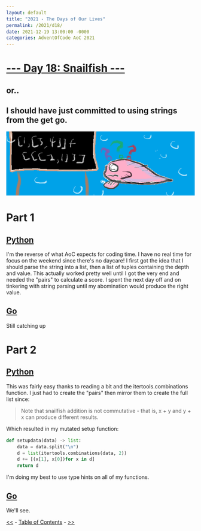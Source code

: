```yaml
---
layout: default
title: "2021 - The Days of Our Lives"
permalink: /2021/d18/
date: 2021-12-19 13:00:00 -0000
categories: AdventOfCode AoC 2021
---
```

# [--- Day 18: Snailfish ---](https://adventofcode.com/2021/day/18)
## or..
## I should have just committed to using strings from the get go.
![one art please](/docs/assets/img/snailfishmath.png)
# Part 1

## [Python](https://github.com/aaronlael/AoC-2021/blob/master/AoC_2021_D18P1.py)

I'm the reverse of what AoC expects for coding time.  I have no real time for focus on the weekend since there's no daycare!  I first got the idea that I should parse the string into a list, then a list of tuples containing the depth and value.  This actually worked pretty well until I got the very end and needed the "pairs" to calculate a score.  I spent the next day off and on tinkering with string parsing until my abomination would produce the right value.

## [Go](https://github.com/aaronlael/AoC-2021-Go/)

Still catching up

# Part 2

## [Python](https://github.com/aaronlael/AoC-2021/blob/master/AoC_2021_D18P2.py)

This was fairly easy thanks to reading a bit and the itertools.combinations function.  I just had to create the "pairs" then mirror them to create the full list since:

> Note that snailfish addition is not commutative - that is, x + y and y + x can produce different results.

Which resulted in my mutated setup function:

```Python
def setupdata(data) -> list:
    data = data.split("\n")
    d = list(itertools.combinations(data, 2))
    d += [(x[1], x[0])for x in d]
    return d
```

I'm doing my best to use type hints on all of my functions.


## [Go](https://github.com/aaronlael/AoC-2021-Go/)

We'll see.

[<<](AoC_2021_D16.md) - [Table of Contents](AoC_2021.md) - [>>](AoC_2021_D19.md)
